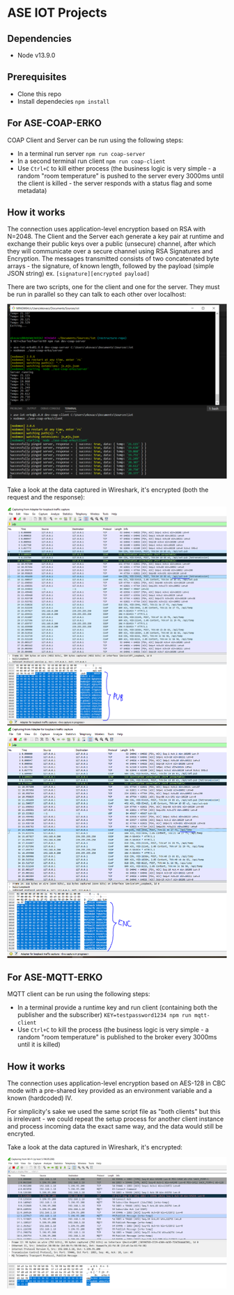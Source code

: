 # ASE IOT Projects

## Dependencies
 - Node v13.9.0

## Prerequisites
 - Clone this repo
 - Install dependecies `npm install`

## For ASE-COAP-ERKO

 COAP Client and Server can be run using the following steps:
 - In a terminal run server `npm run coap-server`
 - In a second terminal run client `npm run coap-client`
 - Use `Ctrl+C` to kill either process (the business logic is very simple - a random "room temperature" is pushed to the server every 3000ms until the client is killed - the server responds with a status flag and some metadata)

## How it works
The connection uses application-level encryption based on RSA with N=2048. The Client and the Server each generate a key pair at runtime and exchange their public keys over a public (unsecure) channel, after which they will communicate over a secure channel using RSA Signatures and Encryption.
The messages transmitted consists of two concatenated byte arrays - the signature, of known length, followed by the payload (simple JSON string) ex. `[signature][encrypted payload]`

There are two scripts, one for the client and one for the server. They must be run in parallel so they can talk to each other over localhost:

![client-server](./media/client-server.PNG)

Take a look at the data captured in Wireshark, it's encrypted (both the request and the response):

![coap-encrypted](./media/coap-image-rsa-1.PNG)
![coap-encrypted](./media/coap-image-rsa-2.PNG)

## For ASE-MQTT-ERKO
MQTT client can be run using the following steps:
 - In a terminal provide a runtime key and run client (containing both the publisher and the subscriber) `KEY=testpassword1234 npm run mqtt-client`
 - Use `Ctrl+C` to kill the process (the business logic is very simple - a random "room temperature" is published to the broker every 3000ms until it is killed)

## How it works
The connection uses application-level encryption based on AES-128 in CBC mode with a pre-shared key provided as an environment variable and a known (hardcoded) IV. 

For simplicity's sake we used the same script file as "both clients" but this is irrelevant - we could repeat the setup process for another client instance and process incoming data the exact same way, and the data would still be encryted. 

Take a look at the data captured in Wireshark, it's encrypted:

![mqtt-encrypted](./media/mqtt-image-2.PNG)
